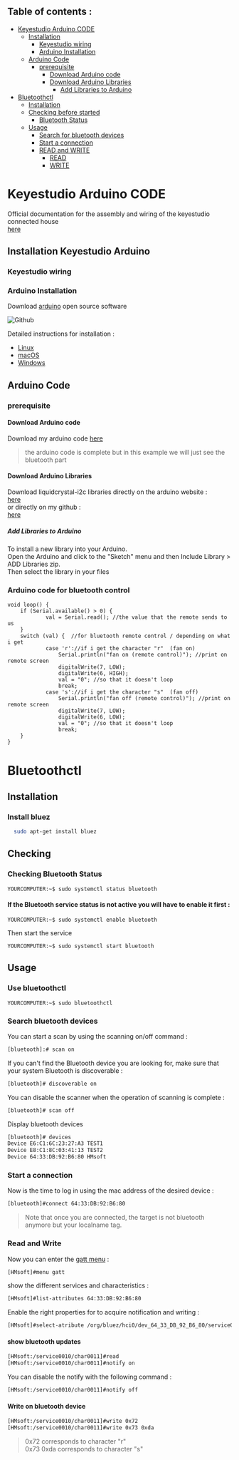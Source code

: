 ## Table of contents :

* [Keyestudio Arduino CODE](#keyestudio-arduino-code)
  - [Installation](#installation-keyestudio-arduino)
  	- [Keyestudio wiring](#keyestudio-wiring)
  	- [Arduino Installation](#arduino-installation)
  - [Arduino Code](#arduino-code)
  	- [prerequisite](#prerequisite)
 		- [Download Arduino code](#download-arduino-code )
 		- [Download Arduino Libraries](#download-arduino-libraries )
 	 		- [Add Libraries to Arduino](#add-libraries-to-arduino)
* [Bluetoothctl](#bluetoothctl)
  - [Installation](#installation)
  - [Checking before started](#checking)
  	- [Bluetooth Status](#checking-bluetooth-status)
  - [Usage](#usage)
  	- [Search for bluetooth devices](#use-bluetoothctl)
  	- [Start a connection](#start-a-connection)
  	- [READ and WRITE](#read-and-write)
		- [READ](#show-bluetooth-updates)
		- [WRITE](#write-on-bluetooth-device)


# Keyestudio Arduino CODE

Official documentation for the assembly and wiring of the keyestudio connected house </br>
[here](/smart-home-doc.pdf)

## Installation Keyestudio Arduino

### Keyestudio wiring

### Arduino Installation
Download [arduino][arduino] open source software

![Github](https://img.shields.io/github/v/release/arduino/Arduino)

Detailed instructions for installation :

-  [Linux][Linux]
-  [macOS][macOS]
-  [Windows][Windows]


## Arduino Code

### prerequisite

#### Download Arduino code 
Download my arduino code 
[here](../../tree/main/Smart_home)

> the arduino code is complete but in this example we will just see the bluetooth part

#### Download Arduino Libraries 

Download liquidcrystal-i2c libraries directly on the arduino website :</br>
[here](https://www.arduino.cc/reference/en/libraries/liquidcrystal-i2c/)</br>
or directly on my github :</br>
[here](../../blob/main/Smart_home/libraries/LiquidCrystal_I2C-1.1.2.zip)

##### Add Libraries to Arduino

To install a new library into your Arduino.</br>
Open the Arduino and click to the "Sketch" menu and then Include Library > ADD Libraries zip.</br>
Then select the library in your files</br>

### Arduino code for bluetooth control

```console
void loop() {
	if (Serial.available() > 0) {
    		val = Serial.read(); //the value that the remote sends to us
  	}
  	switch (val) {  //for bluetooth remote control / depending on what i get
    		case 'r'://if i get the character "r"  (fan on)
      			Serial.println("fan on (remote control)"); //print on remote screen
      			digitalWrite(7, LOW);
      			digitalWrite(6, HIGH);
      			val = "0"; //so that it doesn't loop
      			break;
    		case 's'://if i get the character "s"  (fan off)
      			Serial.println("fan off (remote control)"); //print on remote screen
      			digitalWrite(7, LOW);
      			digitalWrite(6, LOW);
      			val = "0"; //so that it doesn't loop
      			break;
 	}
}
```


# Bluetoothctl

## Installation

### Install bluez

```bash
  sudo apt-get install bluez
```

## Checking

### Checking Bluetooth Status

```console
YOURCOMPUTER:~$ sudo systemctl status bluetooth
```

#### If the Bluetooth service status is not active you will have to enable it first :
```console
YOURCOMPUTER:~$ sudo systemctl enable bluetooth
```
Then start the service
```console
YOURCOMPUTER:~$ sudo systemctl start bluetooth
```

## Usage


### Use bluetoothctl

```console
YOURCOMPUTER:~$ sudo bluetoothctl
```

### Search bluetooth devices

You can start a scan by using the scanning on/off command :
```bash 
[bluetooth]:# scan on
```
If you can't find the Bluetooth device you are looking for, make sure that your system Bluetooth is discoverable :
```bash
[bluetooth]# discoverable on
```

You can disable the scanner when the operation of scanning is complete :
```bash
[bluetooth]# scan off
```

Display bluetooth devices
```bash
[bluetooth]# devices
Device E6:C1:6C:23:27:A3 TEST1
Device E8:C1:8C:03:41:13 TEST2
Device 64:33:DB:92:B6:80 HMsoft
```

### Start a connection

Now is the time to log in using the mac address of the desired device :

```bash
[bluetooth]#connect 64:33:DB:92:B6:80
```
> Note that once you are connected, the target is not bluetooth anymore but your localname tag.

### Read and Write

Now you can enter the [gatt menu][gatt_menu] :

```bash
[HMsoft]#menu gatt
```

show the different services and characteristics :

```bash
[HMsoft]#list-attributes 64:33:DB:92:B6:80
```

Enable the right properties for  to acquire notification and writing :

```bash
[HMsoft]#select-atribute /org/bluez/hci0/dev_64_33_DB_92_B6_80/service0010/char0011
```

#### show bluetooth updates

```bash
[HMsoft:/service0010/char0011]#read
[HMsoft:/service0010/char0011]#notify on
```
You can disable the notify with the following command :

```bash
[HMsoft:/service0010/char0011]#notify off
```


#### Write on bluetooth device

```bash
[HMsoft:/service0010/char0011]#write 0x72
[HMsoft:/service0010/char0011]#write 0x73 0xda
```
> 0x72 corresponds to character "r" </br>
> 0x73 0xda corresponds to character "s"

[Linux]: https://www.arduino.cc/en/Guide/Linux
[macOS]: https://www.arduino.cc/en/Guide/macOS
[Windows]: https://www.arduino.cc/en/Guide/Windows
[arduino]: https://www.arduino.cc/en/Main/Software
[gatt_menu]: https://www.bluetooth.com/specifications/specs/gatt-specification-supplement-6/
